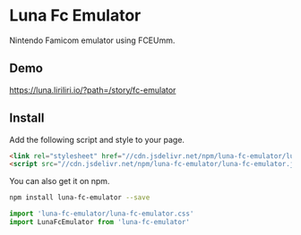 # Luna Fc Emulator

Nintendo Famicom emulator using FCEUmm.

## Demo

https://luna.liriliri.io/?path=/story/fc-emulator

## Install

Add the following script and style to your page.

```html
<link rel="stylesheet" href="//cdn.jsdelivr.net/npm/luna-fc-emulator/luna-fc-emulator.css" />
<script src="//cdn.jsdelivr.net/npm/luna-fc-emulator/luna-fc-emulator.js"></script>
```

You can also get it on npm.

```bash
npm install luna-fc-emulator --save
```

```javascript
import 'luna-fc-emulator/luna-fc-emulator.css'
import LunaFcEmulator from 'luna-fc-emulator'
```
